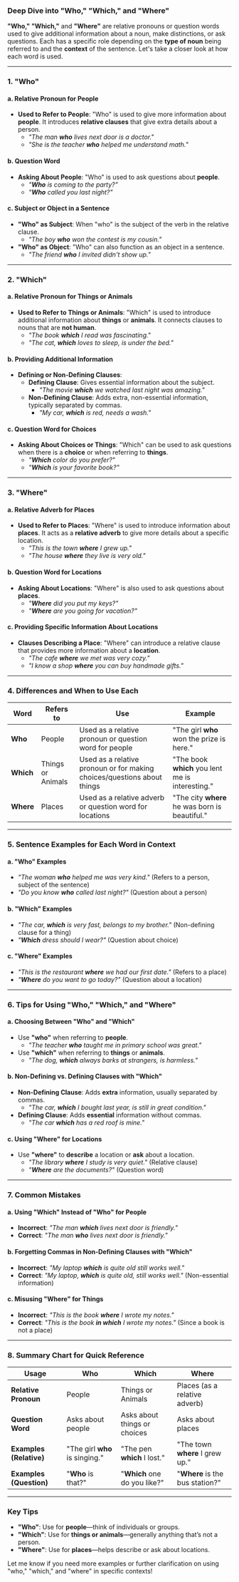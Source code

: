 ### **Deep Dive into "Who," "Which," and "Where"**

**"Who," "Which,"** and **"Where"** are relative pronouns or question words used to give additional information about a noun, make distinctions, or ask questions. Each has a specific role depending on the **type of noun** being referred to and the **context** of the sentence. Let's take a closer look at how each word is used.

---

### **1. "Who"**

#### **a. Relative Pronoun for People**

- **Used to Refer to People**: "Who" is used to give more information about **people**. It introduces **relative clauses** that give extra details about a person.
    - _"The man **who** lives next door is a doctor."_
    - _"She is the teacher **who** helped me understand math."_

#### **b. Question Word**

- **Asking About People**: "Who" is used to ask questions about **people**.
    - _"**Who** is coming to the party?"_
    - _"**Who** called you last night?"_

#### **c. Subject or Object in a Sentence**

- **"Who" as Subject**: When "who" is the subject of the verb in the relative clause.
    - _"The boy **who** won the contest is my cousin."_
- **"Who" as Object**: "Who" can also function as an object in a sentence.
    - _"The friend **who** I invited didn't show up."_

---

### **2. "Which"**

#### **a. Relative Pronoun for Things or Animals**

- **Used to Refer to Things or Animals**: "Which" is used to introduce additional information about **things** or **animals**. It connects clauses to nouns that are **not human**.
    - _"The book **which** I read was fascinating."_
    - _"The cat, **which** loves to sleep, is under the bed."_

#### **b. Providing Additional Information**

- **Defining or Non-Defining Clauses**:
    - **Defining Clause**: Gives essential information about the subject.
        - _"The movie **which** we watched last night was amazing."_
    - **Non-Defining Clause**: Adds extra, non-essential information, typically separated by commas.
        - _"My car, **which** is red, needs a wash."_

#### **c. Question Word for Choices**

- **Asking About Choices or Things**: "Which" can be used to ask questions when there is a **choice** or when referring to **things**.
    - _"**Which** color do you prefer?"_
    - _"**Which** is your favorite book?"_

---

### **3. "Where"**

#### **a. Relative Adverb for Places**

- **Used to Refer to Places**: "Where" is used to introduce information about **places**. It acts as a **relative adverb** to give more details about a specific location.
    - _"This is the town **where** I grew up."_
    - _"The house **where** they live is very old."_

#### **b. Question Word for Locations**

- **Asking About Locations**: "Where" is also used to ask questions about **places**.
    - _"**Where** did you put my keys?"_
    - _"**Where** are you going for vacation?"_

#### **c. Providing Specific Information About Locations**

- **Clauses Describing a Place**: "Where" can introduce a relative clause that provides more information about a **location**.
    - _"The cafe **where** we met was very cozy."_
    - _"I know a shop **where** you can buy handmade gifts."_

---

### **4. Differences and When to Use Each**

|**Word**|**Refers to**|**Use**|**Example**|
|---|---|---|---|
|**Who**|People|Used as a relative pronoun or question word for people|"The girl **who** won the prize is here."|
|**Which**|Things or Animals|Used as a relative pronoun or for making choices/questions about things|"The book **which** you lent me is interesting."|
|**Where**|Places|Used as a relative adverb or question word for locations|"The city **where** he was born is beautiful."|

---

### **5. Sentence Examples for Each Word in Context**

#### **a. "Who" Examples**

- _"The woman **who** helped me was very kind."_ (Refers to a person, subject of the sentence)
- _"Do you know **who** called last night?"_ (Question about a person)

#### **b. "Which" Examples**

- _"The car, **which** is very fast, belongs to my brother."_ (Non-defining clause for a thing)
- _"**Which** dress should I wear?"_ (Question about choice)

#### **c. "Where" Examples**

- _"This is the restaurant **where** we had our first date."_ (Refers to a place)
- _"**Where** do you want to go today?"_ (Question about a location)

---

### **6. Tips for Using "Who," "Which," and "Where"**

#### **a. Choosing Between "Who" and "Which"**

- Use **"who"** when referring to **people**.
    - _"The teacher **who** taught me in primary school was great."_
- Use **"which"** when referring to **things** or **animals**.
    - _"The dog, **which** always barks at strangers, is harmless."_

#### **b. Non-Defining vs. Defining Clauses with "Which"**

- **Non-Defining Clause**: Adds **extra** information, usually separated by commas.
    - _"The car, **which** I bought last year, is still in great condition."_
- **Defining Clause**: Adds **essential** information without commas.
    - _"The car **which** has a red roof is mine."_

#### **c. Using "Where" for Locations**

- Use **"where"** to **describe** a location or **ask** about a location.
    - _"The library **where** I study is very quiet."_ (Relative clause)
    - _"**Where** are the documents?"_ (Question word)

---

### **7. Common Mistakes**

#### **a. Using "Which" Instead of "Who" for People**

- **Incorrect**: _"The man **which** lives next door is friendly."_
- **Correct**: _"The man **who** lives next door is friendly."_

#### **b. Forgetting Commas in Non-Defining Clauses with "Which"**

- **Incorrect**: _"My laptop **which** is quite old still works well."_
- **Correct**: _"My laptop, **which** is quite old, still works well."_ (Non-essential information)

#### **c. Misusing "Where" for Things**

- **Incorrect**: _"This is the book **where** I wrote my notes."_
- **Correct**: _"This is the book **in which** I wrote my notes."_ (Since a book is not a place)

---

### **8. Summary Chart for Quick Reference**

|**Usage**|**Who**|**Which**|**Where**|
|---|---|---|---|
|**Relative Pronoun**|People|Things or Animals|Places (as a relative adverb)|
|**Question Word**|Asks about people|Asks about things or choices|Asks about places|
|**Examples (Relative)**|"The girl **who** is singing."|"The pen **which** I lost."|"The town **where** I grew up."|
|**Examples (Question)**|"**Who** is that?"|"**Which** one do you like?"|"**Where** is the bus station?"|

---

### **Key Tips**

- **"Who"**: Use for **people**—think of individuals or groups.
- **"Which"**: Use for **things or animals**—generally anything that’s not a person.
- **"Where"**: Use for **places**—helps describe or ask about locations.

Let me know if you need more examples or further clarification on using "who," "which," and "where" in specific contexts!